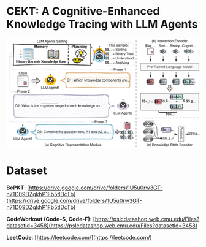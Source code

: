 # CEKT: A Cognitive-Enhanced Knowledge Tracing with LLM Agents

![The framework and details of CEKT](images/CEKT_framework.svg)


# Dataset
**BePKT**: [https://drive.google.com/drive/folders/1U5u0rw3GT-n71D09DZqkhP1Fb5tlDcTb](https://drive.google.com/drive/folders/1U5u0rw3GT-n71D09DZqkhP1Fb5tlDcTb)

**CodeWorkout (Code-S, Code-F)**: [https://pslcdatashop.web.cmu.edu/Files?datasetId=3458](https://pslcdatashop.web.cmu.edu/Files?datasetId=3458)

**LeetCode**: [https://leetcode.com/](https://leetcode.com/)

